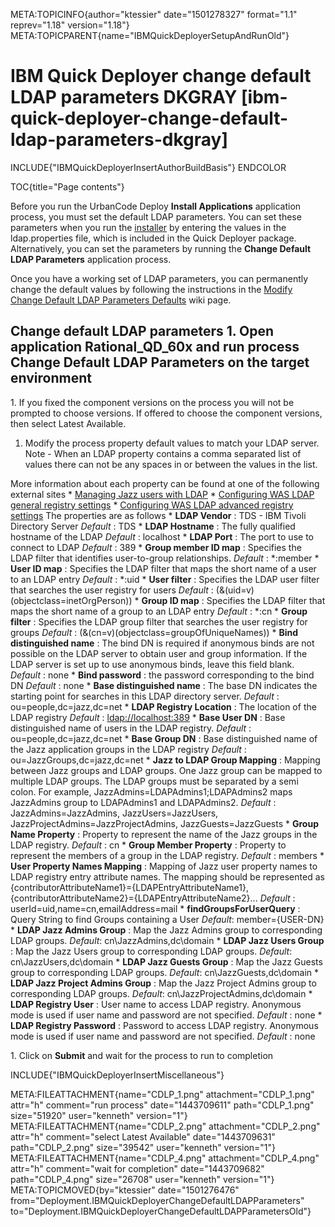 META:TOPICINFO{author="ktessier" date="1501278327" format="1.1"
reprev="1.18" version="1.18"}
META:TOPICPARENT{name="IBMQuickDeployerSetupAndRunOld"}

# IBM Quick Deployer change default LDAP parameters DKGRAY [ibm-quick-deployer-change-default-ldap-parameters-dkgray]

INCLUDE{"IBMQuickDeployerInsertAuthorBuildBasis"} ENDCOLOR

TOC{title="Page contents"}

Before you run the UrbanCode Deploy **Install Applications** application
process, you must set the default LDAP parameters. You can set these
parameters when you run the
[installer](IBMQuickDeployerInstallingIntoUCD) by entering the values in
the ldap.properties file, which is included in the Quick Deployer
package. Alternatively, you can set the parameters by running the
**Change Default LDAP Parameters** application process.

Once you have a working set of LDAP parameters, you can permanently
change the default values by following the instructions in the [Modify
Change Default LDAP Parameters
Defaults](IBMQuickDeployerModifyChangeDefaultLDAPParametersDefaults)
wiki page.

## Change default LDAP parameters 1. Open application **Rational_QD_60x** and run process **Change Default LDAP Parameters** on the target environment

1\. If you fixed the component versions on the process you will not be
prompted to choose versions. If offered to choose the component
versions, then select Latest Available.

1.  Modify the process property default values to match your LDAP
    server. Note - When an LDAP property contains a comma separated list
    of values there can not be any spaces in or between the values in
    the list.

More information about each property can be found at one of the
following external sites \* [Managing Jazz users with
LDAP](https://jazz.net/jazzdocs/index.jsp?topic=/com.ibm.team.install.doc/topics/c_plan_identity_management.html)
\* [Configuring WAS LDAP general registry
settings](http://www-01.ibm.com/support/knowledgecenter/SS7JFU_6.1.0/com.ibm.websphere.express.doc/info/exp/ae/tsec_ldap.html?cp=SS7JFU_6.1.02F1-7-9-9-0-1-0-2)
\* [Configuring WAS LDAP advanced registry
settings](http://www-01.ibm.com/support/knowledgecenter/SS7JFU_6.1.0/com.ibm.websphere.express.doc/info/exp/ae/usec_advldap.html?cp=SS7JFU_6.1.0)
The properties are as follows \* **LDAP Vendor** : TDS - IBM Tivoli
Directory Server *Default* : TDS \* **LDAP Hostname** : The fully
qualified hostname of the LDAP *Default* : localhost \* **LDAP Port** :
The port to use to connect to LDAP *Default* : 389 \* **Group member ID
map** : Specifies the LDAP filter that identifies user-to-group
relationships. *Default* : \*:member \* **User ID map** : Specifies the
LDAP filter that maps the short name of a user to an LDAP entry
*Default* : \*:uid \* **User filter** : Specifies the LDAP user filter
that searches the user registry for users *Default* :
(&(uid=v)(objectclass=inetOrgPerson)) \* **Group ID map** : Specifies
the LDAP filter that maps the short name of a group to an LDAP entry
*Default* : \*:cn \* **Group filter** : Specifies the LDAP group filter
that searches the user registry for groups *Default* :
(&(cn=v)(objectclass=groupOfUniqueNames)) \* **Bind distinguished name**
: The bind DN is required if anonymous binds are not possible on the
LDAP server to obtain user and group information. If the LDAP server is
set up to use anonymous binds, leave this field blank. *Default* : none
\* **Bind password** : the password corresponding to the bind DN
*Default* : none \* **Base distinguished name** : The base DN indicates
the starting point for searches in this LDAP directory server. *Default*
: ou=people,dc=jazz,dc=net \* **LDAP Registry Location** : The location
of the LDAP registry *Default* : <ldap://localhost:389> \* **Base User
DN** : Base distinguished name of users in the LDAP registry. *Default*
: ou=people,dc=jazz,dc=net \* **Base Group DN** : Base distinguished
name of the Jazz application groups in the LDAP registry *Default* :
ou=JazzGroups,dc=jazz,dc=net \* **Jazz to LDAP Group Mapping** : Mapping
between Jazz groups and LDAP groups. One Jazz group can be mapped to
multiple LDAP groups. The LDAP groups must be separated by a semi colon.
For example, JazzAdmins=LDAPAdmins1;LDAPAdmins2 maps JazzAdmins group to
LDAPAdmins1 and LDAPAdmins2. *Default* : JazzAdmins=JazzAdmins,
JazzUsers=JazzUsers, JazzProjectAdmins=JazzProjectAdmins,
JazzGuests=JazzGuests \* **Group Name Property** : Property to represent
the name of the Jazz groups in the LDAP registry. *Default* : cn \*
**Group Member Property** : Property to represent the members of a group
in the LDAP registry. *Default* : members \* **User Property Names
Mapping** : Mapping of Jazz user property names to LDAP registry entry
attribute names. The mapping should be represented as
{contributorAttributeName1}={LDAPEntryAttributeName1},
{contributorAttributeName2}={LDAPEntryAttributeName2}... *Default* :
userId=uid,name=cn,emailAddress=mail \* **findGroupsForUserQuery** :
Query String to find Groups containing a User *Default*:
member={USER-DN} \* **LDAP Jazz Admins Group** : Map the Jazz Admins
group to corresponding LDAP groups. *Default*: cn\\JazzAdmins,dc\\domain
\* **LDAP Jazz Users Group** : Map the Jazz Users group to corresponding
LDAP groups. *Default*: cn\\JazzUsers,dc\\domain \* **LDAP Jazz Guests
Group** : Map the Jazz Guests group to corresponding LDAP groups.
*Default*: cn\\JazzGuests,dc\\domain \* **LDAP Jazz Project Admins
Group** : Map the Jazz Project Admins group to corresponding LDAP
groups. *Default*: cn\\JazzProjectAdmins,dc\\domain \* **LDAP Registry
User** : User name to access LDAP registry. Anonymous mode is used if
user name and password are not specified. *Default* : none \* **LDAP
Registry Password** : Password to access LDAP registry. Anonymous mode
is used if user name and password are not specified. *Default* : none

1\. Click on **Submit** and wait for the process to run to completion

INCLUDE{"IBMQuickDeployerInsertMiscellaneous"}

META:FILEATTACHMENT{name="CDLP_1.png" attachment="CDLP_1.png" attr="h"
comment="run process" date="1443709611" path="CDLP_1.png" size="51920"
user="kenneth" version="1"} META:FILEATTACHMENT{name="CDLP_2.png"
attachment="CDLP_2.png" attr="h" comment="select Latest Available"
date="1443709631" path="CDLP_2.png" size="39542" user="kenneth"
version="1"} META:FILEATTACHMENT{name="CDLP_4.png"
attachment="CDLP_4.png" attr="h" comment="wait for completion"
date="1443709682" path="CDLP_4.png" size="26708" user="kenneth"
version="1"} META:TOPICMOVED{by="ktessier" date="1501276476"
from="Deployment.IBMQuickDeployerChangeDefaultLDAPParameters"
to="Deployment.IBMQuickDeployerChangeDefaultLDAPParametersOld"}
